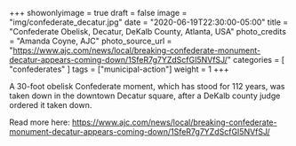+++
showonlyimage = true
draft = false
image = "img/confederate_decatur.jpg"
date = "2020-06-19T22:30:00-05:00"
title = "Confederate Obelisk, Decatur, DeKalb County, Atlanta, USA"
photo_credits = "Amanda Coyne, AJC"
photo_source_url = "https://www.ajc.com/news/local/breaking-confederate-monument-decatur-appears-coming-down/1SfeR7g7YZdScfGI5NVfSJ/"
categories = [ "confederates" ]
tags = ["municipal-action"]
weight = 1
+++

A 30-foot obelisk Confederate moment, which has stood for 112 years, was taken down in the downtown Decatur square, after a DeKalb county judge ordered it taken down.

Read more here: https://www.ajc.com/news/local/breaking-confederate-monument-decatur-appears-coming-down/1SfeR7g7YZdScfGI5NVfSJ/
